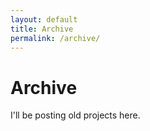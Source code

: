 ```yaml
---
layout: default
title: Archive
permalink: /archive/
---
```


# Archive

I'll be posting old projects here.

